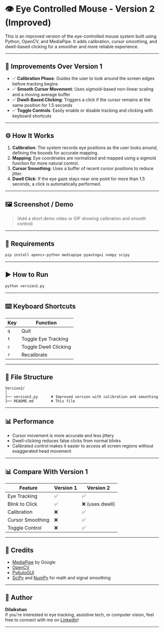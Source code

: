 # 👁️ Eye Controlled Mouse - Version 2 (Improved)

This is an improved version of the eye-controlled mouse system built using Python, OpenCV, and MediaPipe. It adds calibration, cursor smoothing, and dwell-based clicking for a smoother and more reliable experience.

---

## 🚀 Improvements Over Version 1

- ✅ **Calibration Phase**: Guides the user to look around the screen edges before tracking begins
- ✅ **Smooth Cursor Movement**: Uses sigmoid-based non-linear scaling and a moving average buffer
- ✅ **Dwell-Based Clicking**: Triggers a click if the cursor remains at the same position for 1.5 seconds
- ✅ **Toggle Controls**: Easily enable or disable tracking and clicking with keyboard shortcuts

---

## ⚙️ How It Works

1. **Calibration**: The system records eye positions as the user looks around, defining the bounds for accurate mapping.
2. **Mapping**: Eye coordinates are normalized and mapped using a sigmoid function for more natural control.
3. **Cursor Smoothing**: Uses a buffer of recent cursor positions to reduce jitter.
4. **Dwell Click**: If the eye gaze stays near one point for more than 1.5 seconds, a click is automatically performed.

---

## 🖼️ Screenshot / Demo

> (Add a short demo video or GIF showing calibration and smooth control)

---

## 🧰 Requirements

```bash
pip install opencv-python mediapipe pyautogui numpy scipy
```

---

## ▶️ How to Run

```bash
python version2.py
```

---

## ⌨️ Keyboard Shortcuts

| Key | Function              |
|-----|-----------------------|
| `q` | Quit                  |
| `t` | Toggle Eye Tracking   |
| `c` | Toggle Dwell Clicking |
| `r` | Recalibrate           |

---

## 📂 File Structure

```
Version2/
│
├── version2.py      # Improved version with calibration and smoothing
├── README.md        # This file
```

---

## 📊 Performance

- Cursor movement is more accurate and less jittery
- Dwell-clicking reduces false clicks from normal blinks
- Calibrated control makes it easier to access all screen regions without exaggerated head movement

---

## 📊 Compare With Version 1

| Feature             | Version 1 | Version 2 |
|---------------------|-----------|-----------|
| Eye Tracking        | ✅         | ✅         |
| Blink to Click      | ✅         | ❌ (uses dwell) |
| Calibration         | ❌         | ✅         |
| Cursor Smoothing    | ❌         | ✅         |
| Toggle Control      | ❌         | ✅         |

---

## 📸 Credits

- [MediaPipe](https://github.com/google/mediapipe) by Google
- [OpenCV](https://opencv.org/)
- [PyAutoGUI](https://pyautogui.readthedocs.io/)
- [SciPy](https://scipy.org/) and [NumPy](https://numpy.org/) for math and signal smoothing

---

## 🙌 Author

**Dilaikshan**  
If you're interested in eye tracking, assistive tech, or computer vision, feel free to connect with me on [LinkedIn](https://linkedin.com)!

---


